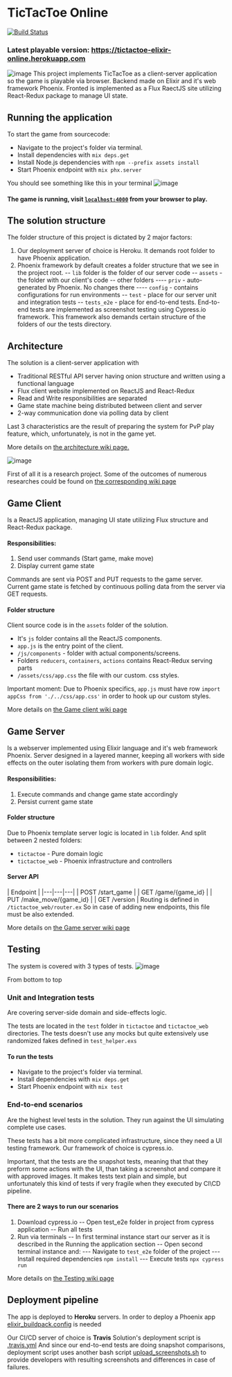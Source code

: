# TicTacToe Online

[![Build Status](https://travis-ci.org/SergiiVolodkoWorking/TicTacToeOnline.svg?branch=master)](https://travis-ci.org/SergiiVolodkoWorking/TicTacToeOnline)

### Latest playable version: https://tictactoe-elixir-online.herokuapp.com
![image](https://user-images.githubusercontent.com/54677730/66420899-bdfdc280-e9fe-11e9-87c5-c31a295d0224.png)
This project implements TicTacToe as a client-server application so the game is playable via browser.
Backend made on Elixir and it's web framework Phoenix. Fronted is implemented as a Flux RaectJS site utilizing React-Redux package to manage UI state.

## Running the application
To start the game from sourcecode:
  * Navigate to the project's folder via terminal.
  * Install dependencies with `mix deps.get`
  * Install Node.js dependencies with `npm --prefix assets install`
  * Start Phoenix endpoint with `mix phx.server`
 
You should see something like this in your terminal
![image](https://user-images.githubusercontent.com/54677730/66423755-3915a780-ea04-11e9-90e0-c317e2934f1a.png)

#### The game is running, visit [`localhost:4000`](http://localhost:4000) from your browser to play.

## The solution structure
The folder structure of this project is dictated by 2 major factors:
1. Our deployment server of choice is Heroku. It demands root folder to have Phoenix application.
2. Phoenix framework by default creates a folder structure that we see in the project root.
-- `lib` folder is the folder of our server code
-- `assets` - the folder with our client's code
-- other folders
---- `priv` - auto-generated by Phoenix. No changes there
---- `config` - contains configurations for run environments
-- `test` - place for our server unit and integration tests
-- `tests_e2e` - place for end-to-end tests. End-to-end tests are implemented as screenshot testing using Cypress.io framework. This framework also demands certain structure of the folders of our the tests directory.

## Architecture
The solution is a client-server application with
- Traditional RESTful API server having onion structure and written using a functional language
- Flux client website implemented on ReactJS and React-Redux
- Read and Write responsibilities are separated
- Game state machine being distributed between client and server
- 2-way communication done via polling data by client

Last 3 characteristics are the result of preparing the system for PvP play feature, which, unfortunately, is not in the game yet.

More details on [the architecture wiki page.](https://github.com/SergiiVolodkoWorking/TicTacToeOnline/wiki/Overview-and-Architecture)

![image](https://user-images.githubusercontent.com/54677730/66419720-7aa25480-e9fc-11e9-8736-f2efa8b4219e.png)

First of all it is a research project. Some of the outcomes of numerous researches could be found on [the corresponding wiki page](https://github.com/SergiiVolodkoWorking/TicTacToeOnline/wiki/Technology-stack)

## Game Client
Is a ReactJS application, managing UI state utilizing Flux structure and React-Redux package.

#### Responsibilities:
1. Send user commands (Start game, make move)
2. Display current game state

Commands are sent via POST and PUT requests to the game server.
Current game state is fetched by continuous polling data from the server via GET requests.
#### Folder structure
Client source code is in the `assets` folder of the solution.
- It's `js` folder contains all the ReactJS components.
- `app.js` is the entry point of the client.
- `/js/components` - folder with actual components/screens.
- Folders `reducers`, `containers`, `actions` contains React-Redux serving parts
- `/assets/css/app.css` the file with our custom. css styles. 

Important moment:
Due to Phoenix specifics, `app.js` must have row `import appCss from './../css/app.css'` in order to hook up our custom styles.

More details on [the Game client wiki page](https://github.com/SergiiVolodkoWorking/TicTacToeOnline/wiki/Game-client)


## Game Server
Is a webserver implemented using Elixir language and it's web framework Phoenix. Server designed in a layered manner, keeping all workers with side effects on the outer isolating them from workers with pure domain logic. 
#### Responsibilities:
1. Execute commands and change game state accordingly
2. Persist current game state
#### Folder structure
Due to Phoenix template server logic is located in `lib` folder. And split between 2 nested folders:
- `tictactoe` - Pure domain logic
- `tictactoe_web` - Phoenix infrastructure and controllers

#### Server API
| Endpoint |
|---|---|---|
| POST /start_game |
| GET /game/{game_id} |
| PUT /make_move/{game_id} |
| GET /version |
Routing is defined in `/tictactoe_web/router.ex`
So in case of adding new endpoints, this file must  be also extended.

More details on [the Game server wiki page](https://github.com/SergiiVolodkoWorking/TicTacToeOnline/wiki/Game-server)

## Testing
The system is covered with 3 types of tests.
![image](https://user-images.githubusercontent.com/54677730/66413271-fa292700-e9ee-11e9-96d2-5b8103baa653.png)

From bottom to top

### Unit and Integration tests
Are covering server-side domain and side-effects logic.

The tests are located in the `test` folder in `tictactoe` and `tictactoe_web` directories.
The tests doesn't use any mocks but quite extensively use randomized fakes defined in `test_helper.exs`

#### To run the tests
  * Navigate to the project's folder via terminal.
  * Install dependencies with `mix deps.get`
  * Start Phoenix endpoint with `mix test`

### End-to-end scenarios
Are the highest level tests in the solution. They run against the UI simulating complete use cases.

These tests has a bit more complicated infrastructure, since they need a UI testing framework. Our framework of choice is cypress.io.

Important, that the tests are the snapshot tests, meaning that that they preform some actions with the UI, than taking a screenshot and compare it with approved images. It makes tests text plain and simple, but unfortunately this kind of tests if very fragile when they executed by CI\CD pipeline.

#### There are 2 ways to run our scenarios
1. Download cypress.io
-- Open test_e2e folder in project from cypress application
-- Run all tests
2. Run via terminals
-- In first terminal instance start our server as it is described in the Running the application section
-- Open second terminal instance and:
--- Navigate to `test_e2e` folder of the project
--- Install required dependencies `npm install`
--- Execute tests `npx cypress run`

More details on [the Testing wiki page](https://github.com/SergiiVolodkoWorking/TicTacToeOnline/wiki/Testing)

## Deployment pipeline
The app is deployed to **Heroku** servers.
In order to deploy a Phoenix app [elixir_buildpack.config](https://github.com/SergiiVolodkoWorking/TicTacToeOnline/blob/master/elixir_buildpack.config) is needed

Our CI/CD server of choice is **Travis**
Solution's deployment script is [.travis.yml](https://github.com/SergiiVolodkoWorking/TicTacToeOnline/blob/master/.travis.yml)
And since our end-to-end tests are doing snapshot comparisons, deployment script uses another bash script [upload_screenshots.sh](https://github.com/SergiiVolodkoWorking/TicTacToeOnline/blob/master/upload_screenshots.sh) to provide developers with resulting screenshots and differences in case of failures.